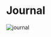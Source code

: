 # Journal
![journal](https://user-images.githubusercontent.com/80994897/156031096-5905fa0a-7005-407f-a290-41233638ce04.gif)
